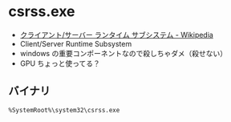 # csrss.exe
- [クライアント/サーバー ランタイム サブシステム - Wikipedia](https://ja.wikipedia.org/wiki/%E3%82%AF%E3%83%A9%E3%82%A4%E3%82%A2%E3%83%B3%E3%83%88/%E3%82%B5%E3%83%BC%E3%83%90%E3%83%BC_%E3%83%A9%E3%83%B3%E3%82%BF%E3%82%A4%E3%83%A0_%E3%82%B5%E3%83%96%E3%82%B7%E3%82%B9%E3%83%86%E3%83%A0)
- Client/Server Runtime Subsystem
- windows の重要コンポーネントなので殺しちゃダメ（殺せない）
- GPU ちょっと使ってる？

## バイナリ
`%SystemRoot%\system32\csrss.exe`
